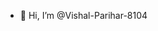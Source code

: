 - 👋 Hi, I’m @Vishal-Parihar-8104


<!---
Vishal-Parihar-8104/Vishal-Parihar-8104 is a ✨ special ✨ repository because its `README.md` (this file) appears on your GitHub profile.







